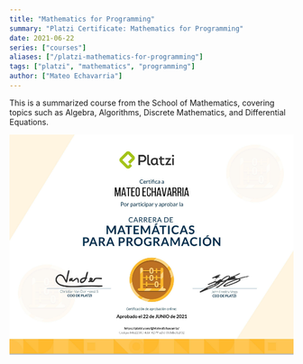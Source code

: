 ```yaml
---
title: "Mathematics for Programming"
summary: "Platzi Certificate: Mathematics for Programming"
date: 2021-06-22
series: ["courses"]
aliases: ["/platzi-mathematics-for-programming"]
tags: ["platzi", "mathematics", "programming"]
author: ["Mateo Echavarria"]
---
```


This is a summarized course from the School of Mathematics, covering topics such as Algebra, Algorithms, Discrete Mathematics, and Differential Equations.

![Mathematics for Programming](https://raw.githubusercontent.com/TeoEchavarria/TeoEchavarria.github.io/master/images/certificates/math_for_program.png#center)
